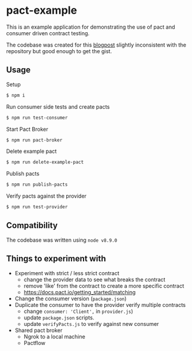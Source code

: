 # pact-example

This is an example application for demonstrating the use of pact and consumer driven contract testing.

The codebase was created for this [blogpost](https://blog.risingstack.com/consumer-driven-contract-testing-with-pact/) slightly inconsistent with the repository but good enough to get the gist.

## Usage

Setup

```bash
$ npm i
```

Run consumer side tests and create pacts

```bash
$ npm run test-consumer
```

Start Pact Broker

```bash
$ npm run pact-broker
```

Delete example pact

```bash
$ npm run delete-example-pact
```

Publish pacts

```bash
$ npm run publish-pacts
```

Verify pacts against the provider

```bash
$ npm run test-provider
```

## Compatibility

The codebase was written using `node v8.9.0`

## Things to experiment with

- Experiment with strict / less strict contract
   - change the provider data to see what breaks the contract
   - remove 'like' from the contract to create a more specific contract
   - https://docs.pact.io/getting_started/matching
- Change the consumer version (`package.json`)
- Duplicate the consumer to have the provider verify multiple contracts
   - change `consumer: 'Client',` in `provider.js`)
   - update `package.json` scripts.  
   - update `verifyPacts.js` to verify against new consumer
- Shared pact broker
   - Ngrok to a local machine
   - Pactflow
